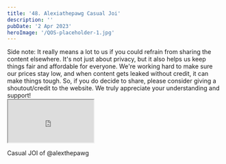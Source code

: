 ```yaml
---
title: '48. Alexiathepawg Casual Joi'
description: ''
pubDate: '2 Apr 2023'
heroImage: '/QOS-placeholder-1.jpg'
---
```

<div class="video_paragraph_header"> Side note: It really means a lot to us if you could refrain from sharing the content elsewhere. It's not just about privacy, but it also helps us keep things fair and affordable for everyone. We're working hard to make sure our prices stay low, and when content gets leaked without credit, it can make things tough. So, if you do decide to share, please consider giving a shoutout/credit to the website. We truly appreciate your understanding and support!</div>

<iframe src="https://drive.google.com/file/d/1pmbrNcdSjjVTqIxFzCW6NsD9JDf8Mn06/preview" width="200" height="100" allow="autoplay" allowfullscreen="allowfullscreen"></iframe>

Casual JOI of @alexthepawg
<br>
<br>
<!---<a class="read_more" href="https://drive.google.com/file/d/1pmbrNcdSjjVTqIxFzCW6NsD9JDf8Mn06/view?usp=sharing">Download</a>--->